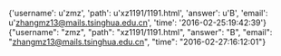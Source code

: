 {'username': u'zmz', 'path': u'xz1191/1191.html', 'answer': u'B', 'email': u'zhangmz13@mails.tsinghua.edu.cn', 'time': '2016-02-25:19:42:39'}
{"username": "zmz", "path": "xz1191/1191.html", "answer": "B", "email": "zhangmz13@mails.tsinghua.edu.cn", "time": "2016-02-27:16:12:01"}